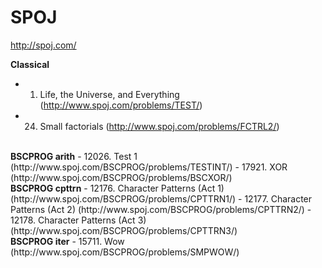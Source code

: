 SPOJ
=================================
http://spoj.com/

<b>Classical</b>
- 1. Life, the Universe, and Everything (http://www.spoj.com/problems/TEST/)
- 24. Small factorials (http://www.spoj.com/problems/FCTRL2/)

<br>
<b>BSCPROG arith</b>
- 12026. Test 1 (http://www.spoj.com/BSCPROG/problems/TESTINT/)
- 17921. XOR (http://www.spoj.com/BSCPROG/problems/BSCXOR/)

<br>
<b>BSCPROG cpttrn</b>
- 12176. Character Patterns (Act 1) (http://www.spoj.com/BSCPROG/problems/CPTTRN1/)
- 12177. Character Patterns (Act 2) (http://www.spoj.com/BSCPROG/problems/CPTTRN2/)
- 12178. Character Patterns (Act 3) (http://www.spoj.com/BSCPROG/problems/CPTTRN3/)

<br>
<b>BSCPROG iter</b>
- 15711. Wow (http://www.spoj.com/BSCPROG/problems/SMPWOW/)
